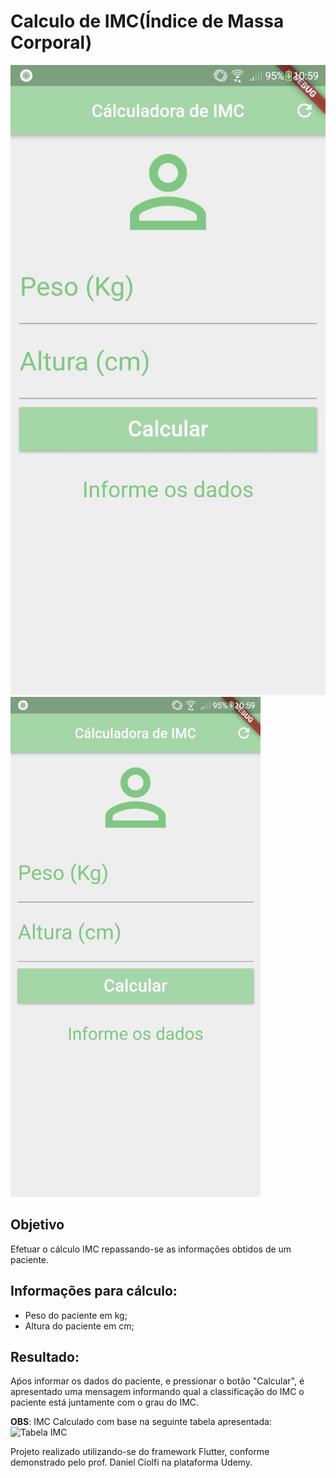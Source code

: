 # Calculo de IMC(Índice de Massa Corporal)

![Interface do App](images/calculoIMC.jpg)
<img src="images/calculoIMC.jpg" alt="Interface do App" width="400">

## Objetivo

Efetuar o cálculo IMC repassando-se as informações obtidos de um paciente.

## Informações para cálculo:
- Peso do paciente em kg;
- Altura do paciente em cm;

## Resultado:
Aṕos informar os dados do paciente, e pressionar o botão "Calcular", é apresentado uma mensagem informando qual a classificação do IMC o paciente está juntamente com o grau do IMC.

**OBS**:
IMC Calculado com base na seguinte tabela apresentada:
![Tabela IMC](https://files.passeidireto.com/14186eca-697b-4716-997d-8fa52f23e7a2/14186eca-697b-4716-997d-8fa52f23e7a2.jpeg)


Projeto realizado utilizando-se do framework Flutter, conforme demonstrado pelo prof. Daniel Ciolfi na plataforma Udemy.